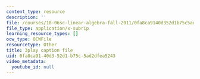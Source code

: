 ```yaml
---
content_type: resource
description: ''
file: /courses/18-06sc-linear-algebra-fall-2011/0fa8ca9140d352d1b75c5ad2dfea5243_pSbafxDHdgE.vtt
file_type: application/x-subrip
learning_resource_types: []
ocw_type: OCWFile
resourcetype: Other
title: 3play caption file
uid: 0fa8ca91-40d3-52d1-b75c-5ad2dfea5243
video_metadata:
  youtube_id: null
---
```

